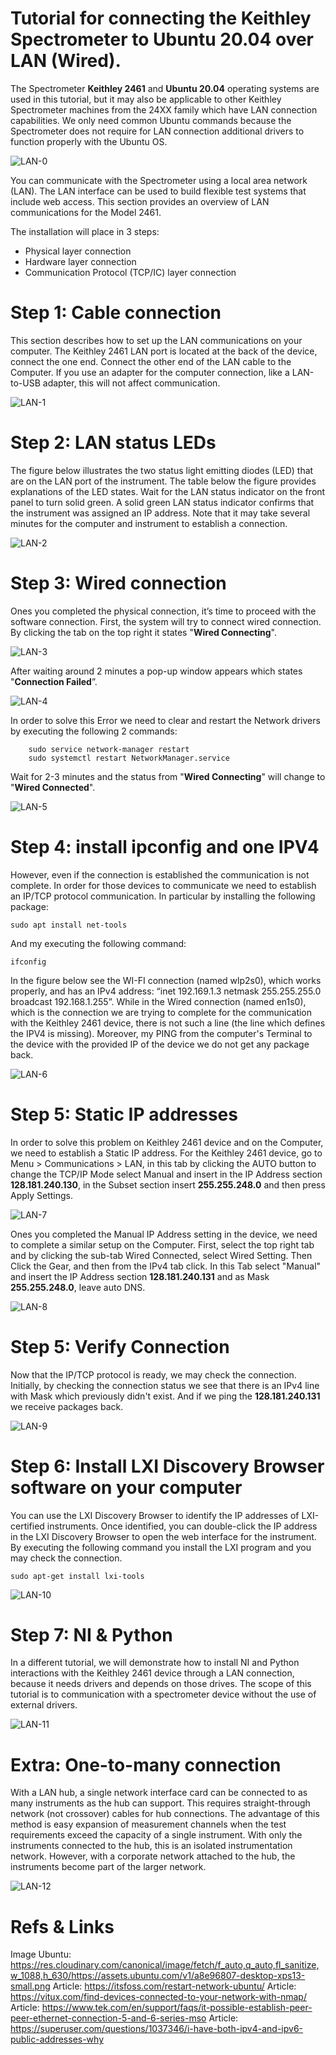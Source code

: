 # Tutorial for connecting the Keithley Spectrometer to Ubuntu 20.04 over LAN (Wired).

The Spectrometer **Keithley 2461** and **Ubuntu 20.04** operating systems are used in this tutorial, but it may also be applicable to other Keithley Spectrometer machines from the 24XX family which have LAN connection capabilities. We only need common Ubuntu commands because the Spectrometer does not require for LAN connection additional drivers to function properly with the Ubuntu OS.  

![LAN-0](images/LAN-0.jpg "LAN-0")

You can communicate with the Spectrometer using a local area network (LAN). The LAN interface can be used to build flexible test systems that include web access. This section provides an overview of LAN communications for the Model 2461.

The installation will place in 3 steps:  
- Physical layer connection
- Hardware layer connection
- Communication Protocol (TCP/IC) layer connection

# Step 1: Cable connection
This section describes how to set up the LAN communications on your computer. The Keithley 2461 LAN port is located at the back of the device, connect the one end. Connect the other end of the LAN cable to the Computer. If you use an adapter for the computer connection, like a LAN-to-USB adapter, this will not affect communication. 

![LAN-1](images/LAN-1.jpg "LAN-1")

# Step 2: LAN status LEDs
The figure below illustrates the two status light emitting diodes (LED) that are on the LAN port of the instrument. The table below the figure provides explanations of the LED states. Wait for the LAN status indicator on the front panel to turn solid green. A solid green LAN status indicator confirms that the instrument was assigned an IP address. Note that it may take several minutes for the computer and instrument to establish a connection.

![LAN-2](images/LAN-2.jpg "LAN-2")

# Step 3: Wired connection
Ones you completed the physical connection, it’s time to proceed with the software connection. First, the system will try to connect wired connection. By clicking the tab on the top right it states "**Wired Connecting**". 

![LAN-3](images/LAN-3.jpg "LAN-3")

After waiting around 2 minutes a pop-up window appears which states "**Connection Failed**”.

![LAN-4](images/LAN-4.jpg "LAN-4")

In order to solve this Error we need to clear and restart the Network drivers by executing the following 2 commands:

```
	sudo service network-manager restart
	sudo systemctl restart NetworkManager.service
```  

Wait for 2-3 minutes and the status from "**Wired Connecting**" will change to "**Wired Connected**".

![LAN-5](images/LAN-5.jpg "LAN-5")


# Step 4: install ipconfig and one IPV4
However, even if the connection is established the communication is not complete. In order for those devices to communicate we need to establish an IP/TCP protocol communication. In particular by installing the following package:
```
sudo apt install net-tools
```
And my executing the following command:
```
ifconfig
```
In the figure below see the WI-FI connection (named wlp2s0), which works properly, and has an IPv4 address: “inet 192.169.1.3 netmask 255.255.255.0 broadcast 192.168.1.255”. While in the Wired connection (named en1s0), which is the connection we are trying to complete for the communication with the Keithley 2461 device, there is not such a line (the line which defines the IPV4 is missing). Moreover, my PING from the computer's Terminal to the device with the provided IP of the device we do not get any package back.

![LAN-6](images/LAN-6.jpg "LAN-6")


# Step 5: Static IP addresses  
In order to solve this problem on Keithley 2461 device and on the Computer, we need to establish a Static IP address. For the Keithley 2461 device, go to Menu > Communications > LAN, in this tab by clicking the AUTO button to change the TCP/IP Mode select Manual and insert in the IP Address section **128.181.240.130**, in the Subset section insert **255.255.248.0** and then press Apply Settings.

![LAN-7](images/LAN-7.jpg "LAN-7")

Ones you completed the Manual IP Address setting in the device, we need to complete a similar setup on the Computer. First, select the top right tab and by clicking the sub-tab Wired Connected, select Wired Setting. Then Click the Gear, and then from the IPv4 tab click. In this Tab select "Manual" and insert the IP Address section **128.181.240.131** and as Mask **255.255.248.0**, leave auto DNS.

![LAN-8](images/LAN-8.jpg "LAN-8")

# Step 5: Verify Connection
Now that the IP/TCP protocol is ready, we may check the connection. Initially, by checking the connection status we see that there is an IPv4 line with Mask which previously didn't exist. And if we ping the **128.181.240.131** we receive packages back.

![LAN-9](images/LAN-9.jpg "LAN-9")


# Step 6: Install LXI Discovery Browser software on your computer
You can use the LXI Discovery Browser to identify the IP addresses of LXI-certified instruments. Once identified, you can double-click the IP address in the LXI Discovery Browser to open the web interface for the instrument. By executing the following command you install the LXI program and you may check the connection.
```
sudo apt-get install lxi-tools
```

![LAN-10](images/LAN-10.jpg "LAN-10")


# Step 7: NI & Python
In a different tutorial, we will demonstrate how to install NI and Python interactions with the Keithley 2461 device through a LAN connection, because it needs drivers and depends on those drives. The scope of this tutorial is to communication with a spectrometer device without the use of external drivers.

![LAN-11](images/LAN-11.jpg "LAN-11")

# Extra: One-to-many connection

With a LAN hub, a single network interface card can be connected to as many instruments as the hub can support. This requires straight-through network (not crossover) cables for hub connections. The advantage of this method is easy expansion of measurement channels when the test requirements exceed the capacity of a single instrument. With only the instruments connected to the hub, this is an isolated instrumentation network. However, with a corporate network attached to the hub, the instruments become part of the larger network.

![LAN-12](images/LAN-12.jpg "LAN-12")

# Refs & Links
Image Ubuntu: https://res.cloudinary.com/canonical/image/fetch/f_auto,q_auto,fl_sanitize,w_1088,h_630/https://assets.ubuntu.com/v1/a8e96807-desktop-xps13-small.png
Article: https://itsfoss.com/restart-network-ubuntu/
Article: https://vitux.com/find-devices-connected-to-your-network-with-nmap/
Article: https://www.tek.com/en/support/faqs/it-possible-establish-peer-peer-ethernet-connection-5-and-6-series-mso
Article: https://superuser.com/questions/1037346/i-have-both-ipv4-and-ipv6-public-addresses-why